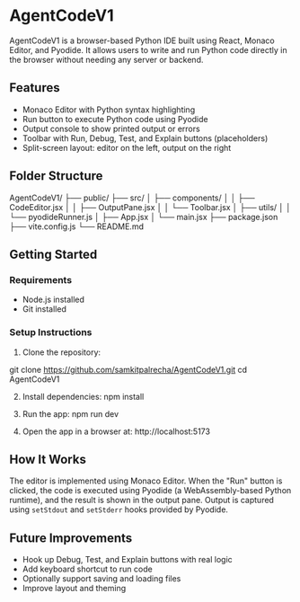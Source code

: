 # AgentCodeV1

AgentCodeV1 is a browser-based Python IDE built using React, Monaco Editor, and Pyodide. It allows users to write and run Python code directly in the browser without needing any server or backend.

## Features

- Monaco Editor with Python syntax highlighting
- Run button to execute Python code using Pyodide
- Output console to show printed output or errors
- Toolbar with Run, Debug, Test, and Explain buttons (placeholders)
- Split-screen layout: editor on the left, output on the right

## Folder Structure

AgentCodeV1/
├── public/
├── src/
│ ├── components/
│ │ ├── CodeEditor.jsx
│ │ ├── OutputPane.jsx
│ │ └── Toolbar.jsx
│ ├── utils/
│ │ └── pyodideRunner.js
│ ├── App.jsx
│ └── main.jsx
├── package.json
├── vite.config.js
└── README.md


## Getting Started

### Requirements

- Node.js installed
- Git installed

### Setup Instructions

1. Clone the repository:

git clone https://github.com/samkitpalrecha/AgentCodeV1.git
cd AgentCodeV1

2. Install dependencies:
npm install

3. Run the app:
npm run dev

4. Open the app in a browser at:
http://localhost:5173


## How It Works

The editor is implemented using Monaco Editor. When the "Run" button is clicked, the code is executed using Pyodide (a WebAssembly-based Python runtime), and the result is shown in the output pane. Output is captured using `setStdout` and `setStderr` hooks provided by Pyodide.

## Future Improvements

- Hook up Debug, Test, and Explain buttons with real logic
- Add keyboard shortcut to run code
- Optionally support saving and loading files
- Improve layout and theming
